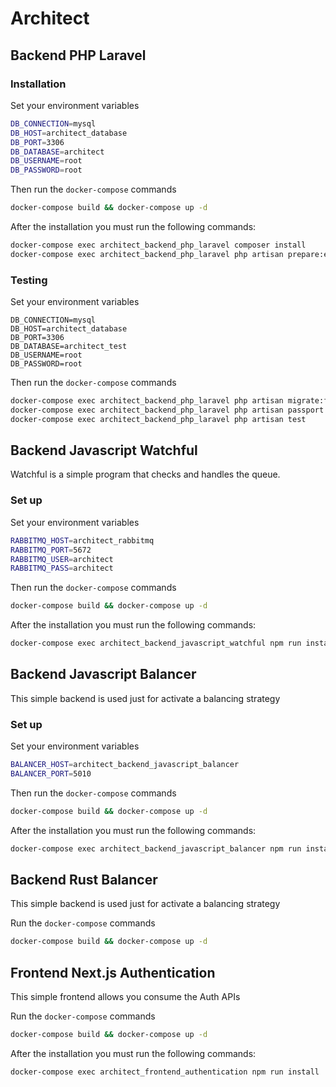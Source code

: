 # Architect

## Backend PHP Laravel

### Installation

Set your environment variables

```bash
DB_CONNECTION=mysql
DB_HOST=architect_database
DB_PORT=3306
DB_DATABASE=architect
DB_USERNAME=root
DB_PASSWORD=root
```

Then run the `docker-compose` commands

```bash
docker-compose build && docker-compose up -d
```

After the installation you must run the following commands:

```bash
docker-compose exec architect_backend_php_laravel composer install
docker-compose exec architect_backend_php_laravel php artisan prepare:env
```

### Testing

Set your environment variables

```env
DB_CONNECTION=mysql
DB_HOST=architect_database
DB_PORT=3306
DB_DATABASE=architect_test
DB_USERNAME=root
DB_PASSWORD=root
```

Then run the `docker-compose` commands

```bash
docker-compose exec architect_backend_php_laravel php artisan migrate:fresh --seed --env=testing
docker-compose exec architect_backend_php_laravel php artisan passport:install --env=testing
docker-compose exec architect_backend_php_laravel php artisan test 
```

## Backend Javascript Watchful

Watchful is a simple program that checks and handles the queue.

### Set up

Set your environment variables

```bash
RABBITMQ_HOST=architect_rabbitmq
RABBITMQ_PORT=5672
RABBITMQ_USER=architect
RABBITMQ_PASS=architect
```

Then run the `docker-compose` commands

```bash
docker-compose build && docker-compose up -d
```

After the installation you must run the following commands:

```bash
docker-compose exec architect_backend_javascript_watchful npm run install
```

## Backend Javascript Balancer

This simple backend is used just for activate a balancing strategy

### Set up

Set your environment variables

```bash
BALANCER_HOST=architect_backend_javascript_balancer
BALANCER_PORT=5010
```

Then run the `docker-compose` commands

```bash
docker-compose build && docker-compose up -d
```

After the installation you must run the following commands:

```bash
docker-compose exec architect_backend_javascript_balancer npm run install
```

## Backend Rust Balancer

This simple backend is used just for activate a balancing strategy

Run the `docker-compose` commands

```bash
docker-compose build && docker-compose up -d
```

## Frontend Next.js Authentication

This simple frontend allows you consume the Auth APIs

Run the `docker-compose` commands

```bash
docker-compose build && docker-compose up -d
```

After the installation you must run the following commands:

```bash
docker-compose exec architect_frontend_authentication npm run install
```
